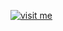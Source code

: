 [![visit me](https://hotio.dev/img/visit-me.png "Visit https://hotio.dev/containers/jellyfin or click me!")](https://hotio.dev/containers/jellyfin)
